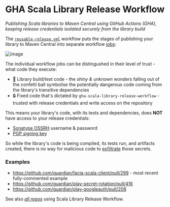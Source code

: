 # GHA Scala Library Release Workflow
_Publishing Scala libraries to Maven Central using GitHub Actions (GHA), keeping release credentials isolated securely from the library build_

The [`reusable-release.yml`](https://github.com/guardian/gha-scala-library-release-workflow/blob/main/.github/workflows/reusable-release.yml) workflow puts the stages of publishing your library to Maven Central
into separate workflow [jobs](https://docs.github.com/en/actions/using-jobs/using-jobs-in-a-workflow):

![image](https://github.com/guardian/gha-scala-library-release-workflow/assets/52038/3d229ccd-e60f-44f7-86e7-0e607134e47b)

The individual workflow jobs can be distingushed in their level of trust - what code they execute:

* 🎊 Library build/test code - the _shiny & unknown_ wonders falling out of the confetti ball symbolise the potentially dangerous code coming from the library's transitive dependencies
* 🔒 Fixed code that's dictated by `gha-scala-library-release-workflow` - trusted with release credentials and write access on the repository

This means your library's code, with its tests and dependencies, does **NOT** have access to your release credentials:

* [Sonatype OSSRH](https://central.sonatype.org/publish/publish-guide/) username & password
* [PGP signing key](https://central.sonatype.org/publish/requirements/gpg/)

So while the library's code is being compiled, its tests run, and artifacts created, there is no way for malicious code to
[exfiltrate](https://www.synacktiv.com/en/publications/cicd-secrets-extraction-tips-and-tricks) those secrets.

### Examples

* https://github.com/guardian/facia-scala-client/pull/299 - most recent fully-commented example
* https://github.com/guardian/play-secret-rotation/pull/416
* https://github.com/guardian/play-googleauth/pull/208

See also [_all repos_](https://github.com/search?q=%22guardian%2Fgha-scala-library-release-workflow%22++NOT+is%3Aarchived+NOT+repo%3Aguardian%2Fgha-scala-library-release-workflow&type=code) using Scala Library Release Workflow.
